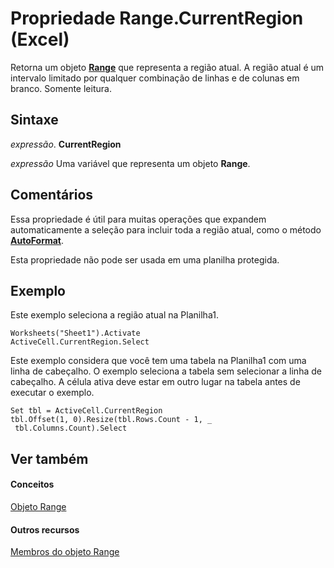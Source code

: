 
# Propriedade Range.CurrentRegion (Excel)

Retorna um objeto  **[Range](b8207778-0dcc-4570-1234-f130532cc8cd.md)** que representa a região atual. A região atual é um intervalo limitado por qualquer combinação de linhas e de colunas em branco. Somente leitura.


## Sintaxe

 _expressão_. **CurrentRegion**

 _expressão_ Uma variável que representa um objeto **Range**.


## Comentários

Essa propriedade é útil para muitas operações que expandem automaticamente a seleção para incluir toda a região atual, como o método  **[AutoFormat](d151846e-9e0a-126f-6c20-a81e54519550.md)**.

Esta propriedade não pode ser usada em uma planilha protegida.


## Exemplo

Este exemplo seleciona a região atual na Planilha1.


```
Worksheets("Sheet1").Activate 
ActiveCell.CurrentRegion.Select
```

Este exemplo considera que você tem uma tabela na Planilha1 com uma linha de cabeçalho. O exemplo seleciona a tabela sem selecionar a linha de cabeçalho. A célula ativa deve estar em outro lugar na tabela antes de executar o exemplo.




```
Set tbl = ActiveCell.CurrentRegion 
tbl.Offset(1, 0).Resize(tbl.Rows.Count - 1, _ 
 tbl.Columns.Count).Select
```


## Ver também


#### Conceitos


[Objeto Range](b8207778-0dcc-4570-1234-f130532cc8cd.md)
#### Outros recursos


[Membros do objeto Range](4336bf81-1e63-7e44-1792-baf366a027a7.md)